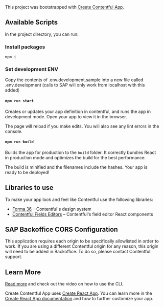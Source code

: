 This project was bootstrapped with [Create Contentful App](https://github.com/contentful/create-contentful-app).

## Available Scripts

In the project directory, you can run:

### Install packages

`npm i` 

### Set development ENV

Copy the contents of .env.development.sample into a new file called .env.development (calls to SAP will only work from localhost with this added)

#### `npm run start`

Creates or updates your app definition in contentful, and runs the app in development mode.
Open your app to view it in the browser.

The page will reload if you make edits.
You will also see any lint errors in the console.

#### `npm run build`

Builds the app for production to the `build` folder.
It correctly bundles React in production mode and optimizes the build for the best performance.

The build is minified and the filenames include the hashes.
Your app is ready to be deployed!

## Libraries to use

To make your app look and feel like Contentful use the following libraries:

- [Forma 36](https://f36.contentful.com/) – Contentful's design system
- [Contentful Fields Editors](https://www.contentful.com/developers/docs/extensibility/field-editors/) – Contentful's field editor React components

## SAP Backoffice CORS Configuration
This application requires each origin to be specifically allowlisted in order to work. If you are using a different Contentful origin for any reason, this origin will need to be added in Backoffice. To do so, please contact Contentful support.

## Learn More

[Read more](https://www.contentful.com/developers/docs/extensibility/app-framework/create-contentful-app/) and check out the video on how to use the CLI.

Create Contentful App uses [Create React App](https://create-react-app.dev/). You can learn more in the [Create React App documentation](https://facebook.github.io/create-react-app/docs/getting-started) and how to further customize your app.
